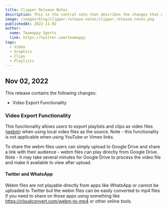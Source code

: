 ```yaml
---
title: Clipper Release Notes
description: This is the central note that describes the changes that occur in the Clipper application
image: /images/blog/clipper-release-notes/clipper_release_notes.png
publishedAt: 2022-11-02
author:
  name: Teamoppy Sports
  link: https://twitter.com/teamoppy
tags:
  - Video
  - Graphics
  - Clips
  - Playlists
---
```


## Nov 02, 2022

This release contains the following changes:
- Video Export Functionality

### Video Export Functionality

This functionality allows users to export playlists and clips as video files ([webm](https://www.webmproject.org/users/)) when using local video files as the source. Note - this functionality is not applicable when using YouTube or Vimeo links.

To share the webm files users can simply upload to Google Drive and share a link with their audience - webm files can play directly from Google Drive. Note - it may take several minutes for Google Drive to process the video file and make it available to view after upload.

#### Twitter and WhatsApp
Webm files are not playable directly from apps like WhatsApp or cannot be uploaded to Twitter but the webm files can be easily converted to mp4 files if you need to share on those apps using something like https://cloudconvert.com/webm-to-mp4 or other online tools.
